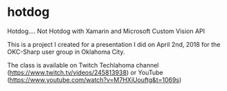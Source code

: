 # hotdog
Hotdog.... Not Hotdog with Xamarin and Microsoft Custom Vision API

This is a project I created for a presentation I did on April 2nd, 2018 for the OKC-Sharp user group in Oklahoma City.

The class is available on Twitch Techlahoma channel (https://www.twitch.tv/videos/245813938) or YouTube (https://www.youtube.com/watch?v=M7HXiUouftg&t=1069s)
